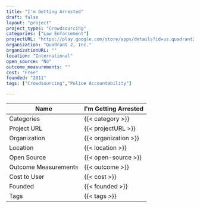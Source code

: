 ```yaml
---
title: "I'm Getting Arrested"
draft: false
layout: "project"
project_types: "Crowdsourcing"
categories: ["Law Enforcement"]
projectURL: "https://play.google.com/store/apps/details?id=us.quadrant2.arrested&hl=en"
organization: "Quadrant 2, Inc."
organizationURL: ""
location: "International"
open_source: "No"
outcome_measurements: ""
cost: "Free"
founded: "2011"
tags: ["Crowdsourcing","Police Accountability"]

---
```



Name                    |  I'm Getting Arrested    
------------------------|----
Categories              | {{< category >}} 
Project URL             | {{< projectURL >}} 
Organization            | {{< organization >}} 
Location                | {{< location >}} 
Open Source             | {{< open-source >}} 
Outcome Measurements    | {{< outcome >}} 
Cost to User            | {{< cost >}} 
Founded                 | {{< founded >}} 
Tags                    | {{< tags >}} 

